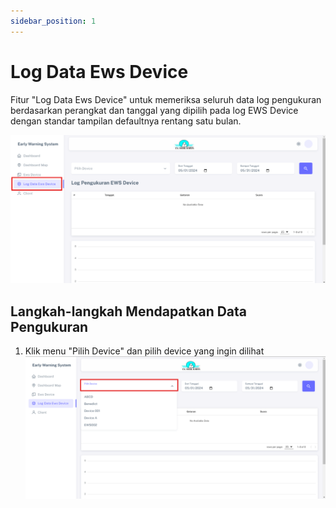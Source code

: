 ```yaml
---
sidebar_position: 1
---
```


# Log Data Ews Device

Fitur "Log Data Ews Device" untuk memeriksa seluruh data log pengukuran berdasarkan perangkat dan tanggal yang dipilih pada log EWS Device dengan standar tampilan defaultnya rentang satu bulan.

![EWS](../assets/early-warning-system/log-dashboard.png)

## Langkah-langkah Mendapatkan Data Pengukuran

1. Klik menu "Pilih Device" dan pilih device yang ingin dilihat
![EWS](../assets/early-warning-system/log-data.png)